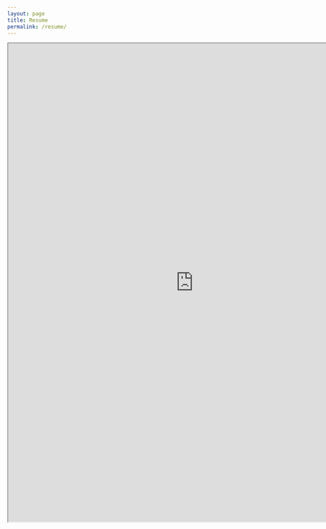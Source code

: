```yaml
---
layout: page
title: Resume
permalink: /resume/
---
```


<iframe src="https://resume.creddle.io/embed/crld86ba7um" width="850" height="1100" seamless></iframe>
